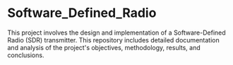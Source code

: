 # Software_Defined_Radio
This project involves the design and implementation of a Software-Defined Radio (SDR) transmitter. This repository includes detailed documentation and analysis of the project's objectives, methodology, results, and conclusions.

